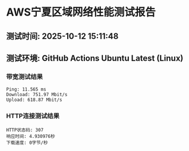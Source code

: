 # AWS宁夏区域网络性能测试报告
## 测试时间: 2025-10-12 15:11:48
## 测试环境: GitHub Actions Ubuntu Latest (Linux)

### 带宽测试结果
```
Ping: 11.565 ms
Download: 751.97 Mbit/s
Upload: 618.87 Mbit/s
```

### HTTP连接测试结果
```
HTTP状态码: 307
响应时间: 4.930976秒
下载速度: 0字节/秒
```

